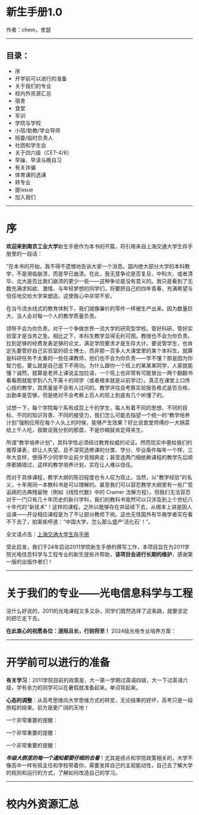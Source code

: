 # 新生手册1.0
作者：chem，舍瑟
***
## 目录：
-   序
-   开学前可以进行的准备
-   关于我们的专业
-   校内外资源汇总
-   宿舍
-   食堂
-   军训
-   学院与学校
-   小班/助教/学业导师
-   班委/临时负责人
-   社团和学生会
-   关于四六级（CET-4/6）
-   早操、早读与晚自习
-   有关诈骗
-   体育课的选课
-   转专业
-   提issue
-   加入我们
***
# 序
**欢迎来到南京工业大学**新生手册作为本书的开篇，将引用来自上海交通大学生存手册里的一段话：

”在本书的开始，我不得不遗憾地告诉大家一个消息。国内绝大部分大学的本科教学，不是濒临崩溃，而是早已崩溃。在此，我无意争论是否复旦、中科大、或者清华、北大是否比我们崩溃的更少一些——这种争论是没有意义的。我只是看到了无数充满求知欲、激情、与年轻梦想的同学们，将要把自己的四年青春，充满希望与信任地交给大学来塑造。这使我心中非常不安。

在当今流水线式的教育体制下，我们就像廉价的零件一样被生产出来。因为数量巨大，没人会对每一个人的教学质量负责。

领导不会为你负责。对于一个争做世界一流大学的研究型学校，管好科研，管好实验室才是当务之急。相比之下，本科生教学显得无利可图。教授也不会为你负责。拉到足够的经费发表足够的论文，满足学院要求才是生存大计。要说管学生，也肯定先要管好自己实验室的硕士博士，而非那一百多人大课堂里的某个本科生。就算是科研任务不太重的一些任课教师，他们也不会为你负责——学不懂？那是因为你智力低，要么就是自己底下不用功。为什么跟你一个班上的某某某同学，人家就能懂？诚然，就算是老师上课说孟加拉语，一个班上也非常有可能冒出一两个翻翻书看看图就能学到八九不离十的同学（或者根本就是以前学过）。真正在课堂上口传心授的教学，其质量是不会有人过问的。教学评估会考察实验报告格式是否合格，出勤率是否够，但是绝对不会考察上百人的班上到底有几个听懂了的。

试想一下，每个学院每个系有成百上千的学生，每人有着不同的思想、不同的目标、不同的知识背景、不同的接受力，我们怎么可能去指望一个统一的“教学培养计划”强制应用在每个人头上的时候，能够产生效果？好比说食堂师傅炒一大锅菜给上千人吃，我敢说我分到的那盘，不是炒糊就肯定得夹生。

所谓“教学培养计划”，其科学性必须经过教育权威的论证。然而现实中塞给我们的推荐课表，却让人失望。且不深究选修课的分类、学分、毕业条件每年一个样，三年大变样，使得不少同学毕业前夕竞相奔走；甚至连两门相依赖课程的教学先后顺序都搞错过，这样的教学培养计划，实在让人难以信任。

而对于具体课程，教学大纲的陈旧程度也令人叹为观止。当然，以“教学经验”的名义，十年用同一本教科书是可以理解的。甚至我们可以容忍教学大纲里有一些广受诟病的古典残留物（例如《线性代数》中的 Cramer 法解方程）。但我们无法容忍对于一门只有几十年历史的新兴学科，我们的教科书竟然可以只涉及到上个世纪八十年代的“新技术”！这样的课程，之所以能够存在并延续下去，从根本上讲是因人设课——开设相应课程是为了不让部分教师下岗。这也无怪国外有华裔学者实在看不下去了，拍案疾呼道：“中国大学，怎么那么盛产‘活化石’！”。

全文请点击：[上海交通大学生存手册](https://github.com/SurviveSJTU/SurviveSJTUManual?tab=readme-ov-file)

受此启发，我们于24年启动2011学院新生手册的撰写工作，本项目旨在为2011学院光电信息科学与工程专业的新生提些许帮助，**该项目会进行长期的维护**，感谢第一版的出版作者们！
***
# 关于我们的专业——光电信息科学与工程
没什么好说的，2011的光电课程又多又杂，同学们既然选择了这条路，就要坚定的把它走下去。

**在此衷心的祝愿各位：道阻且长，行则将至！**
2024级光电专业培养方案：
***
# 开学前可以进行的准备
**有关学习**：2011学院目前的政策是，大一第一学期过英语四级，大一下过英语六级，学有余力的同学可以在暑假就准备起来。单词背起来。

**心态的调整**：从高考思维向大学思维方式的转变，无论结果的好坏，高考只是一段旅程的结束。前方是更广阔的天地！

一个非常重要的提醒：

一个非常重要的提醒：

一个非常重要的提醒：

_**年级大群里的每一个通知都要仔细的去看**_！尤其是绩点和学院政策相关的，大学不像高中一样有班主任和学校带着你，需要发挥自己的主观能动性，自己去了解大学的规则和运行的方式，了解如何改造自己的学习。
***
# 校内外资源汇总




<!--stackedit_data:
eyJoaXN0b3J5IjpbMTI1MjY1NjIxNF19
-->